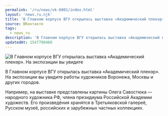 ```yaml
---
permalink: '/ru/news/vk-6001/index.html'
layout: 'news.ru.njk'
title: 'В Главном корпусе ВГУ открылась выставка «Академический пленэр».'
source: ВКонтакте
tags:
  - news_ru
description: 'В Главном корпусе ВГУ открылась выставка «Академический пленэр».'
updatedAt: 1547798460
---
```

![В Главном корпусе ВГУ открылась выставка «Академический пленэр». На экспозиции вы увидите](https://sun9-7.userapi.com/impf/c848416/v848416200/101381/93N9aItQXKk.jpg?size=900x600&quality=96&proxy=1&sign=fd8effb04a08ca076b0f6c235b56ec45&c_uniq_tag=8A-1W1t_bdAmzrCP7yQPFKO-PBgD-CdhPswVbJYNaoQ&type=album)

В Главном корпусе ВГУ открылась выставка «Академический пленэр». На экспозиции вы увидите работы художников Воронежа, Москвы и других городов.

Например, на выставке представлены картины Олега Савостюка — народного художника РФ, члена президиума Российской Академии художеств. Его произведёния хранятся в Третьяковской галереё, Русском музеё, российских и зарубежных частных коллекциях.
